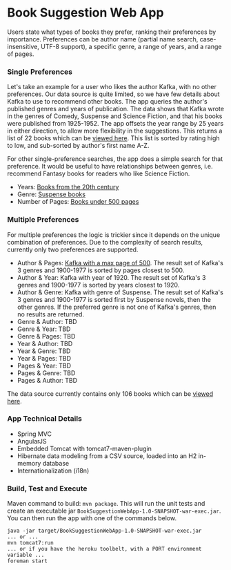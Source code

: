 # Book Suggestion Web App

Users state what types of books they prefer, ranking their preferences by importance. Preferences can be author name (partial name search, case-insensitive, UTF-8 support), a specific genre, a range of years, and a range of pages.

### Single Preferences
Let's take an example for a user who likes the author Kafka, with no other preferences. Our data source is quite limited, so we have few details about Kafka to use to recommend other books. The app queries the author's published genres and years of publication. The data shows that Kafka wrote in the genres of Comedy, Suspense and Science Fiction, and that his books were published from 1925-1952. The app offsets the year range by 25 years in either direction, to allow more flexibility in the suggestions. This returns a list of 22 books which can be [viewed here](https://book-suggestion-webapp.herokuapp.com/suggestions?preference1=Author&author=Kafka). This list is sorted by rating high to low, and sub-sorted by author's first name A-Z.

For other single-preference searches, the app does a simple search for that preference. It would be useful to have relationships between genres, i.e. recommend Fantasy books for readers who like Science Fiction. 
 * Years: [Books from the 20th century](https://book-suggestion-webapp.herokuapp.com/suggestions?preference1=Years&minYear=1900&maxYear=2000)
 * Genre: [Suspense books](https://book-suggestion-webapp.herokuapp.com/suggestions?preference1=Genre&genre=Drama)
 * Number of Pages: [Books under 500 pages](https://book-suggestion-webapp.herokuapp.com/suggestions?preference1=Pages&minPages=0&maxPages=500)

### Multiple Preferences
For multiple preferences the logic is trickier since it depends on the unique combination of preferences. Due to the complexity of search results, currently only two preferences are supported. 
 * Author & Pages: [Kafka with a max page of 500](https://book-suggestion-webapp.herokuapp.com/suggestions?preference1=Author&preference2=Pages&author=Kafka&minPages=0&maxPages=500). The result set of Kafka's 3 genres and 1900-1977 is sorted by pages closest to 500.
 * Author & Year: Kafka with year of 1920. The result set of Kafka's 3 genres and 1900-1977 is sorted by years closest to 1920.
 * Author & Genre: Kafka with genre of Suspense. The result set of Kafka's 3 genres and 1900-1977 is sorted first by Suspense novels, then the other genres. If the preferred genre is not one of Kafka's genres, then no results are returned.
 * Genre & Author: TBD 
 * Genre & Year: TBD 
 * Genre & Pages: TBD
 * Year & Author: TBD 
 * Year & Genre: TBD 
 * Year & Pages: TBD 
 * Pages & Year: TBD
 * Pages & Genre: TBD
 * Pages & Author: TBD

The data source currently contains only 106 books which can be [viewed here](https://book-suggestion-webapp.herokuapp.com/books).

### App Technical Details
  * Spring MVC
  * AngularJS
  * Embedded Tomcat with tomcat7-maven-plugin
  * Hibernate data modeling from a CSV source, loaded into an H2 in-memory database
  * Internationalization (i18n)

### Build, Test and Execute
Maven command to build: `mvn package`. This will run the unit tests and create an executable jar `BookSuggestionWebApp-1.0-SNAPSHOT-war-exec.jar`. You can then run the app with one of the commands below.
```
java -jar target/BookSuggestionWebApp-1.0-SNAPSHOT-war-exec.jar
... or ...
mvn tomcat7:run
... or if you have the heroku toolbelt, with a PORT environment variable ...
foreman start
```
